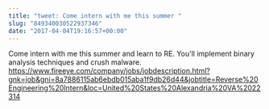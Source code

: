```yaml
---
title: "tweet: Come intern with me this summer "
slug: "849340030522937346"
date: "2017-04-04T19:16:57+00:00"
---
```

Come intern with me this summer and learn to RE. You'll implement binary analysis techniques and crush malware.  https://www.fireeye.com/company/jobs/jobdescription.html?gnk=job&gni=8a7886115ab6ebdb015aba1f9db26d44&jobtitle=Reverse%20Engineering%20Intern&loc=United%20States%20Alexandria%20VA%2022314